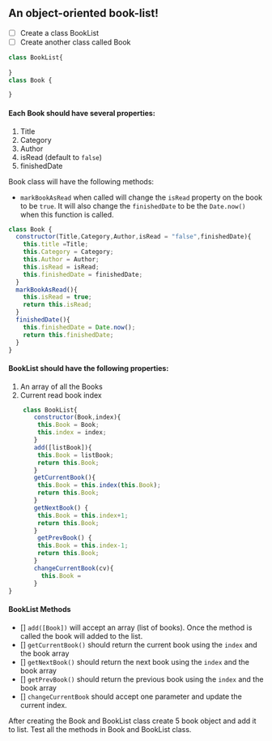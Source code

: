 ## An object-oriented book-list!

- [ ] Create a class BookList
- [ ] Create another class called Book
```js
class BookList{
    
}
class Book {

}
```

#### Each Book should have several properties:

1. Title
2. Category
3. Author
4. isRead (default to `false`)
5. finishedDate

Book class will have the following methods:

- `markBookAsRead` when called will change the `isRead` property on the book to be `true`. It will also change the `finishedDate` to be the `Date.now()` when this function is called.
```js
class Book {
  constructor(Title,Category,Author,isRead = "false",finishedDate){
    this.title =Title;
    this.Category = Category;
    this.Author = Author;
    this.isRead = isRead;
    this.finishedDate = finishedDate; 
  }
  markBookAsRead(){
    this.isRead = true;
    return this.isRead;
  }
  finishedDate(){
    this.finishedDate = Date.now();
    return this.finishedDate;
  }
}
```

#### BookList should have the following properties:

1. An array of all the Books
2. Current read book index
```js
    class BookList{
       constructor(Book,index){
        this.Book = Book;
        this.index = index;
       }
       add([listBook]){
        this.Book = listBook;
        return this.Book; 
       }
       getCurrentBook(){
        this.Book = this.index(this.Book);
        return this.Book; 
       }
       getNextBook() {
        this.Book = this.index+1;
        return this.Book; 
       }
        getPrevBook() {
        this.Book = this.index-1;
        return this.Book; 
       }
       changeCurrentBook(cv){
         this.Book =  
       }
}
```

#### BookList Methods

- [] `add([Book])` will accept an array (list of books). Once the method is called the book will added to the list.
- [] `getCurrentBook()` should return the current book using the `index` and the book array
- [] `getNextBook()` should return the next book using the `index` and the book array
- [] `getPrevBook()` should return the previous book using the `index` and the book array
- [] `changeCurrentBook` should accept one parameter and update the current index.

After creating the Book and BookList class create 5 book object and add it to list. Test all the methods in Book and BookList class.
